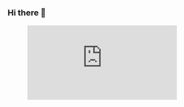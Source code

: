 ### Hi there 👋
<figure><embed src="https://wakatime.com/share/@zvekov/7f552411-7629-4806-b383-737565e7c72d.svg"></embed></figure>

<!--
**zvekov/zvekov** is a ✨ _special_ ✨ repository because its `README.md` (this file) appears on your GitHub profile.

Here are some ideas to get you started:

- 🔭 I’m currently working on ...
- 🌱 I’m currently learning ...
- 👯 I’m looking to collaborate on ...
- 🤔 I’m looking for help with ...
- 💬 Ask me about ...
- 📫 How to reach me: ...
- 😄 Pronouns: ...
- ⚡ Fun fact: ...
-->
